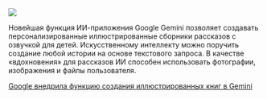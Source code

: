 <!--2025-08-07 14:55:28-->
<div class="yb">
  <div class="rss habr"><img src="https://habrastorage.org/getpro/habr/upload_files/277/0b8/e02/2770b8e02b9ee49144db1a41f25f9684.webp" /><p>Новейшая функция ИИ-приложения Google Gemini позволяет создавать персонализированные иллюстрированные сборники рассказов с озвучкой для детей. Искусственному интеллекту можно поручить создание любой истории на основе текстового запроса. В качестве «вдохновения» для рассказов ИИ способен использовать фотографии, изображения и файлы пользователя.</p> <a... <p class="titl"><a href="https://habr.com/ru/companies/bothub/news/935070/?utm_source=habrahabr&utm_medium=rss&utm_campaign=935070">Google внедрила функцию создания иллюстрированных книг в Gemini</a></p></div>
</div>
